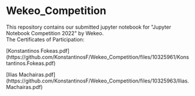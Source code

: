 # Wekeo_Competition
This repository contains our submitted jupyter notebook for "Jupyter Notebook Competition 2022" by Wekeo.</br>
The Certificates of Participation:
<p>
[Konstantinos Fokeas.pdf](https://github.com/KonstantinosF/Wekeo_Competition/files/10325961/Konstantinos.Fokeas.pdf)
</p>

<p>
[Ilias Machairas.pdf](https://github.com/KonstantinosF/Wekeo_Competition/files/10325963/Ilias.Machairas.pdf)
</p>
